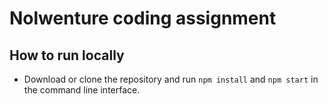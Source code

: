 # Nolwenture coding assignment

## How to run locally

* Download or clone the repository and run `npm install` and `npm start` in the command line interface.